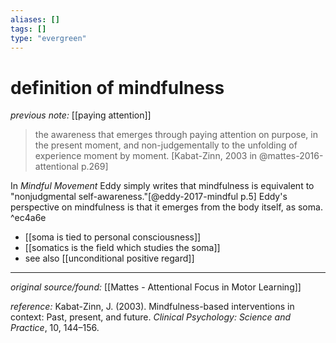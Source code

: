 ```yaml
---
aliases: []
tags: []
type: "evergreen"
---
```


# definition of mindfulness

_previous note:_ [[paying attention]]

> the awareness that emerges through paying attention on purpose, in the present moment, and non-judgementally to the unfolding of experience moment by moment. [Kabat-Zinn, 2003 in @mattes-2016-attentional p.269]

In _Mindful Movement_ Eddy simply writes that mindfulness is equivalent to "nonjudgmental self-awareness."[@eddy-2017-mindful p.5] Eddy's perspective on mindfulness is that it emerges from the body itself, as soma.  ^ec4a6e

- [[soma is tied to personal consciousness]]
- [[somatics is the field which studies the soma]]
- see also [[unconditional positive regard]]

---

_original source/found:_ [[Mattes - Attentional Focus in Motor Learning]]

_reference:_ Kabat-Zinn, J. (2003). Mindfulness-based interventions in context: Past, present, and future. _Clinical Psychology: Science and Practice_, 10, 144–156.



